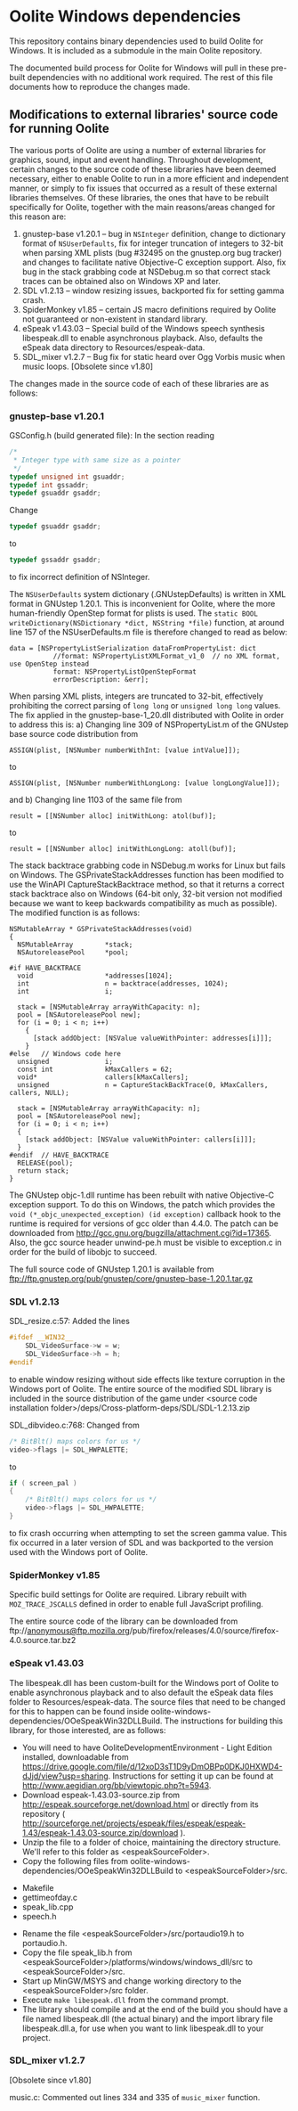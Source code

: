 # Oolite Windows dependencies
This repository contains binary dependencies used to build Oolite for Windows. It is included as a submodule in the main Oolite repository.

The documented build process for Oolite for Windows will pull in these pre-built dependencies with no additional work required. The rest of this file documents how to reproduce the changes made.


## Modifications to external libraries' source code for running Oolite
The various ports of Oolite are using a number of external libraries for graphics, sound, input and event handling. Throughout development, certain changes to the source code of these libraries have been deemed necessary, either to enable Oolite to run in a more efficient and independent manner, or simply to fix issues that occurred as a result of these external libraries themselves. Of these libraries, the ones that have to be rebuilt specifically for Oolite, together with the main reasons/areas changed for this reason are:

1. gnustep-base v1.20.1 – bug in `NSInteger` definition, change to dictionary format of `NSUserDefaults`, fix for integer truncation of integers to 32-bit when parsing XML plists (bug #32495 on the gnustep.org bug tracker) and changes to facilitate native Objective-C exception support. Also, fix bug in the stack grabbing code at NSDebug.m so that correct stack traces can be obtained also on Windows XP and later.
2. SDL v1.2.13 – window resizing issues, backported fix for setting gamma crash.
3. SpiderMonkey v1.85 – certain JS macro definitions required by Oolite not guaranteed or non-existent in standard library.
4. eSpeak v1.43.03 – Special build of the Windows speech synthesis libespeak.dll to enable asynchronous playback. Also, defaults the eSpeak data directory to Resources/espeak-data.
5. SDL_mixer v1.2.7 – Bug fix for static heard over Ogg Vorbis music when music loops. [Obsolete since v1.80]

The changes made in the source code of each of these libraries are as follows:

### gnustep-base v1.20.1
GSConfig.h (build generated file): In the section reading
```C
/*
 * Integer type with same size as a pointer
 */
typedef	unsigned int gsuaddr;
typedef	int gssaddr;
typedef	gsuaddr gsaddr;
```

Change
```C
typedef	gsuaddr gsaddr;
```
to
```C
typedef	gssaddr gsaddr;
```
to fix incorrect definition of NSInteger. 

The `NSUserDefaults` system dictionary (.GNUstepDefaults) is written in XML format in GNUstep 1.20.1. This is inconvenient for Oolite, where the more human-friendly OpenStep format for plists is used. The `static BOOL writeDictionary(NSDictionary *dict, NSString *file)` function, at around line 157 of the NSUserDefaults.m file is therefore changed to read as below:
```objc
data = [NSPropertyListSerialization dataFromPropertyList: dict
	       //format: NSPropertyListXMLFormat_v1_0  // no XML format, use OpenStep instead
	       format: NSPropertyListOpenStepFormat
	       errorDescription: &err];
```
	       
When parsing XML plists, integers are truncated to 32-bit, effectively prohibiting the correct parsing of `long long` or `unsigned long long` values. The fix applied in the gnustep-base-1_20.dll distributed with Oolite in order to address this is:
a) Changing line 309 of NSPropertyList.m of the GNUstep base source code distribution from
```objc
ASSIGN(plist, [NSNumber numberWithInt: [value intValue]]);
```
to
```objc
ASSIGN(plist, [NSNumber numberWithLongLong: [value longLongValue]]);
```
and b) Changing line 1103 of the same file from
```objc
result = [[NSNumber alloc] initWithLong: atol(buf)];
```
to
```objc
result = [[NSNumber alloc] initWithLongLong: atoll(buf)];
```

The stack backtrace grabbing code in NSDebug.m works for Linux but fails on Windows. The GSPrivateStackAddresses function has been modified to use the WinAPI CaptureStackBacktrace method, so that it returns a correct stack backtrace also on Windows (64-bit only, 32-bit version not modified because we want to keep backwards compatibility as much as possible). The modified function is as follows:
```objc
NSMutableArray * GSPrivateStackAddresses(void)
{
  NSMutableArray        *stack;
  NSAutoreleasePool     *pool;

#if HAVE_BACKTRACE
  void                  *addresses[1024];
  int                   n = backtrace(addresses, 1024);
  int                   i;

  stack = [NSMutableArray arrayWithCapacity: n];
  pool = [NSAutoreleasePool new];
  for (i = 0; i < n; i++)
    {
      [stack addObject: [NSValue valueWithPointer: addresses[i]]];
    }
#else	// Windows code here
  unsigned              i;
  const int				kMaxCallers = 62;
  void*					callers[kMaxCallers];
  unsigned              n = CaptureStackBackTrace(0, kMaxCallers, callers, NULL);

  stack = [NSMutableArray arrayWithCapacity: n];
  pool = [NSAutoreleasePool new];
  for (i = 0; i < n; i++)
  {
	[stack addObject: [NSValue valueWithPointer: callers[i]]];
  }
#endif	// HAVE_BACKTRACE
  RELEASE(pool);
  return stack;
}
```
The GNUstep objc-1.dll runtime has been rebuilt with native Objective-C exception support. To do this on Windows, the patch which provides the `void (*_objc_unexpected_exception) (id exception)` callback hook to the runtime is required for versions of gcc older than 4.4.0. The patch can be downloaded from http://gcc.gnu.org/bugzilla/attachment.cgi?id=17365. Also, the gcc source header unwind-pe.h must be visible to exception.c in order for the build of libobjc to succeed.

The full source code of GNUstep 1.20.1 is available from
ftp://ftp.gnustep.org/pub/gnustep/core/gnustep-base-1.20.1.tar.gz

### SDL v1.2.13
SDL_resize.c:57: Added the lines
```C
#ifdef __WIN32__
	SDL_VideoSurface->w = w;
	SDL_VideoSurface->h = h;
#endif
```
to enable window resizing without side effects like texture corruption in the Windows port of Oolite. The entire source of the modified SDL library is included in the source distribution of the game under &lt;source code installation folder&gt;/deps/Cross-platform-deps/SDL/SDL-1.2.13.zip

SDL_dibvideo.c:768: Changed from
```C
/* BitBlt() maps colors for us */
video->flags |= SDL_HWPALETTE;
```
to
```C
if ( screen_pal )
{
	/* BitBlt() maps colors for us */
	video->flags |= SDL_HWPALETTE;
}
```
to fix crash occurring when attempting to set the screen gamma value. This fix occurred in a later version of SDL and was backported to the version used with the Windows port of Oolite.

### SpiderMonkey v1.85
Specific build settings for Oolite are required. Library rebuilt with `MOZ_TRACE_JSCALLS` defined in order to enable full JavaScript profiling.

The entire source code of the library can be downloaded from ftp://anonymous@ftp.mozilla.org/pub/firefox/releases/4.0/source/firefox-4.0.source.tar.bz2

### eSpeak v1.43.03
The libespeak.dll has been custom-built for the Windows port of Oolite to enable asynchronous playback and to also default the eSpeak data files folder to Resources/espeak-data. The source files that need to be changed for this to happen can be found inside oolite-windows-dependencies/OOeSpeakWin32DLLBuild. The instructions for building this library, for those interested, are as follows:
* You will need to have OoliteDevelopmentEnvironment - Light Edition installed, downloadable from https://drive.google.com/file/d/12xoD3sT1D9yDmOBPp0DKJ0HXWD4-dJjd/view?usp=sharing. Instructions for setting it up can be found at http://www.aegidian.org/bb/viewtopic.php?t=5943.
*   Download espeak-1.43.03-source.zip from http://espeak.sourceforge.net/download.html or directly from its repository ( http://sourceforge.net/projects/espeak/files/espeak/espeak-1.43/espeak-1.43.03-source.zip/download ).
*   Unzip the file to a folder of choice, maintaining the directory structure. We'll refer to this folder as &lt;espeakSourceFolder&gt;.
*  Copy the following files from oolite-windows-dependencies/OOeSpeakWin32DLLBuild to &lt;espeakSourceFolder&gt;/src.
  - Makefile
  - gettimeofday.c
  - speak_lib.cpp
  - speech.h
* Rename the file &lt;espeakSourceFolder&gt;/src/portaudio19.h to portaudio.h.
* Copy the file speak_lib.h from &lt;espeakSourceFolder&gt;/platforms/windows/windows_dll/src to &lt;espeakSourceFolder&gt;/src.
* Start up MinGW/MSYS and change working directory to the &lt;espeakSourceFolder&gt;/src folder.
* Execute `make libespeak.dll` from the command prompt.
* The library should compile and at the end of the build you should have a file named libespeak.dll (the actual binary) and the import library file libespeak.dll.a, for use when you want to link libespeak.dll to your project.

### SDL_mixer v1.2.7
[Obsolete since v1.80]

music.c: Commented out lines 334 and 335 of `music_mixer` function.
